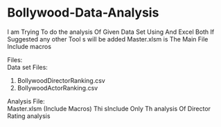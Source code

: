 # Bollywood-Data-Analysis
I am Trying To do the analysis Of Given Data Set Using And Excel Both If Suggested any other Tool s will be added
Master.xlsm is The  Main File Include macros

Files:<br>
Data set Files:<br>
1) BollywoodDirectorRanking.csv
2) BollywoodActorRanking.csv

Analysis File:
<br> Master.xlsm (Include Macros) Thi sInclude Only Th analysis Of Director Rating analysis

